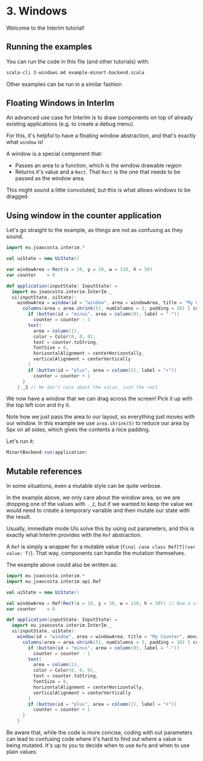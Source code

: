 # 3. Windows

Welcome to the InterIm tutorial!

## Running the examples

You can run the code in this file (and other tutorials) with:

```bash
scala-cli 3-windows.md example-minart-backend.scala
```

Other examples can be run in a similar fashion

## Floating Windows in InterIm

An advanced use case for InterIm is to draw components on top of already existing applications (e.g. to create a debug
menu).

For this, it's helpful to have a floating window abstraction, and that's exactly what `window` is!

A window is a special component that:
  - Passes an area to a function, which is the window drawable region
  - Returns it's value and a `Rect`. That `Rect` is the one that needs to be passed as the window area.

This might sound a little convoluted, but this is what allows windows to be dragged.

## Using window in the counter application

Let's go straight to the example, as things are not as confusing as they sound.

```scala
import eu.joaocosta.interim.*

val uiState = new UiState()

var windowArea = Rect(x = 10, y = 10, w = 110, h = 50)
var counter    = 0

def application(inputState: InputState) =
  import eu.joaocosta.interim.InterIm._
  ui(inputState, uiState):
    windowArea = window(id = "window", area = windowArea, title = "My Counter", movable = true) { area =>
      columns(area = area.shrink(5), numColumns = 3, padding = 10) { column =>
        if (button(id = "minus", area = column(0), label = "-"))
          counter = counter - 1
        text(
          area = column(1),
          color = Color(0, 0, 0),
          text = counter.toString,
          fontSize = 8,
          horizontalAlignment = centerHorizontally,
          verticalAlignment = centerVertically
        )
        if (button(id = "plus", area = column(2), label = "+"))
          counter = counter + 1
      }
    }._2 // We don't care about the value, just the rect
```

We now have a window that we can drag across the screen! Pick it up with the top left icon and try it.

Note how we just pass the area to our layout, so everything just moves with our window.
In this example we use `area.shrink(5)` to reduce our area by 5px on all sides, which gives the contents a nice padding.

Let's run it:

```scala
MinartBackend.run(application)
```

## Mutable references

In some situations, even a mutable style can be quite verbose.

In the example above, we only care about the window area, so we are dropping one of the values with `._2`, but if we
wanted to keep the value we would need to create a temporary variable and then mutate our state with the result.

Usually, immediate mode UIs solve this by using out parameters, and this is exactly what InterIm provides with the `Ref`
abstraction.

A `Ref` is simply a wrapper for a mutable value (`final case class Ref[T](var value: T)`). That way, components can
handle the mutation themselves.

The example above could also be written as:

```scala reset
import eu.joaocosta.interim.*
import eu.joaocosta.interim.api.Ref

val uiState = new UiState()

val windowArea = Ref(Rect(x = 10, y = 10, w = 110, h = 50)) // Now a val instead of a var
var counter    = 0

def application(inputState: InputState) =
  import eu.joaocosta.interim.InterIm._
  ui(inputState, uiState):
    window(id = "window", area = windowArea, title = "My Counter", movable = true) { area =>
      columns(area = area.shrink(5), numColumns = 3, padding = 10) { column =>
        if (button(id = "minus", area = column(0), label = "-"))
          counter = counter - 1
        text(
          area = column(1),
          color = Color(0, 0, 0),
          text = counter.toString,
          fontSize = 8,
          horizontalAlignment = centerHorizontally,
          verticalAlignment = centerVertically
        )
        if (button(id = "plus", area = column(2), label = "+"))
          counter = counter + 1
      }
    }
```

Be aware that, while the code is more concise, coding with out parameters can lead to confusing code where it's hard
to find out where a value is being mutated. It's up to you to decide when to use `Ref`s and when to use plain values.
